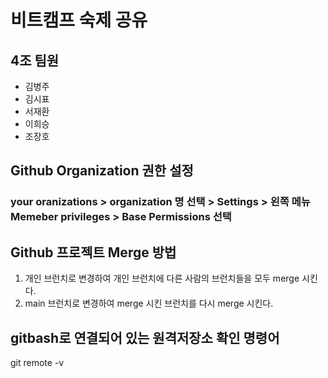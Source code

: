 # 비트캠프 숙제 공유
## 4조 팀원
- 김병주
- 김시표
- 서재환
- 이희승
- 조장호
## Github Organization 권한 설정
### your oranizations > organization 명 선택 > Settings > 왼쪽 메뉴 Memeber privileges > Base Permissions 선택

## Github 프로젝트 Merge 방법
1. 개인 브런치로 변경하여 개인 브런치에 다른 사람의 브런치들을 모두 merge 시킨다.
2. main 브런치로 변경하여 merge 시킨 브런치를 다시 merge 시킨다.

## gitbash로 연결되어 있는 원격저장소 확인 명령어
git remote -v
